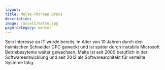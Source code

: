 ```yaml
---
layout:
title: Malte-Thorben Bruns
description:
image: /assets/malte.jpg
page-category: mentor
---
```

Sein Interesse an IT wurde bereits im Alter von 10 Jahren durch den heimischen Schneider CPC geweckt und ist sp&auml;ter durch instabile Microsoft Betriebssyteme weiter gewachsen.
Malte ist seit 2000 beruflich in der Softwareentwicklung und seit 2012 als Softwarearchitekt f&uuml;r verteilte Systeme t&auml;tig.
